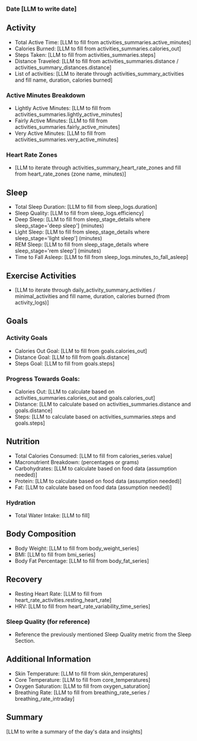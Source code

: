 ### Date [LLM to write date]

## Activity

- Total Active Time: [LLM to fill from activities_summaries.active_minutes]
- Calories Burned: [LLM to fill from activities_summaries.calories_out]
- Steps Taken: [LLM to fill from activities_summaries.steps]
- Distance Traveled: [LLM to fill from activities_summaries.distance / activities_summary_distances.distance]
- List of activities: [LLM to iterate through activities_summary_activities and fill name, duration, calories burned]

### Active Minutes Breakdown

- Lightly Active Minutes: [LLM to fill from activities_summaries.lightly_active_minutes]
- Fairly Active Minutes: [LLM to fill from activities_summaries.fairly_active_minutes]
- Very Active Minutes: [LLM to fill from activities_summaries.very_active_minutes]

### Heart Rate Zones

- [LLM to iterate through activities_summary_heart_rate_zones and fill from heart_rate_zones (zone name, minutes)]

## Sleep

- Total Sleep Duration: [LLM to fill from sleep_logs.duration]
- Sleep Quality: [LLM to fill from sleep_logs.efficiency]
- Deep Sleep: [LLM to fill from sleep_stage_details where sleep_stage='deep sleep'] (minutes)
- Light Sleep: [LLM to fill from sleep_stage_details where sleep_stage='light sleep'] (minutes)
- REM Sleep: [LLM to fill from sleep_stage_details where sleep_stage='rem sleep'] (minutes)
- Time to Fall Asleep: [LLM to fill from sleep_logs.minutes_to_fall_asleep]

## Exercise Activities

- [LLM to iterate through daily_activity_summary_activities / minimal_activities and fill name, duration, calories burned (from activity_logs)]

##  Goals

### Activity Goals

- Calories Out Goal: [LLM to fill from goals.calories_out]
- Distance Goal: [LLM to fill from goals.distance]
- Steps Goal: [LLM to fill from goals.steps]

### Progress Towards Goals:

- Calories Out: [LLM to calculate based on activities_summaries.calories_out and goals.calories_out]
- Distance: [LLM to calculate based on activities_summaries.distance and goals.distance]
- Steps: [LLM to calculate based on activities_summaries.steps and goals.steps]

## Nutrition

- Total Calories Consumed: [LLM to fill from calories_series.value]
- Macronutrient Breakdown: (percentages or grams)
- Carbohydrates: [LLM to calculate based on food data (assumption needed)]
- Protein: [LLM to calculate based on food data (assumption needed)]
- Fat: [LLM to calculate based on food data (assumption needed)]

### Hydration

- Total Water Intake: [LLM to fill]

## Body Composition

- Body Weight: [LLM to fill from body_weight_series]
- BMI: [LLM to fill from bmi_series]
- Body Fat Percentage: [LLM to fill from body_fat_series]

## Recovery

- Resting Heart Rate: [LLM to fill from heart_rate_activities.resting_heart_rate]
- HRV: [LLM to fill from heart_rate_variability_time_series]

### Sleep Quality (for reference)

- Reference the previously mentioned Sleep Quality metric from the Sleep Section.

## Additional Information

- Skin Temperature: [LLM to fill from skin_temperatures]
- Core Temperature: [LLM to fill from core_temperatures]
- Oxygen Saturation: [LLM to fill from oxygen_saturation]
- Breathing Rate: [LLM to fill from breathing_rate_series / breathing_rate_intraday]

## Summary

[LLM to write a summary of the day's data and insights]